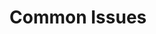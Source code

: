 # Common Issues

<!-- List of common problems and their solutions. Include error messages, symptoms, step-by-step fixes, and prevention tips. Organize by frequency or category of issues. -->

